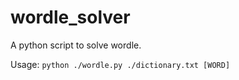 # wordle_solver
A python script to solve wordle.

Usage:
`python ./wordle.py ./dictionary.txt [WORD]` 
